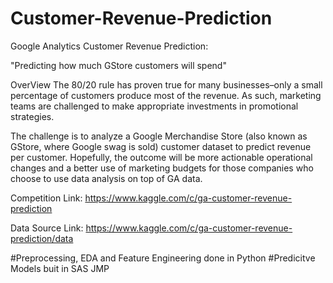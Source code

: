 # Customer-Revenue-Prediction
Google Analytics Customer Revenue Prediction: 

"Predicting how much GStore customers will spend" 

OverView
The 80/20 rule has proven true for many businesses–only a small percentage of customers produce most of the revenue. As such, marketing teams are challenged to make appropriate investments in promotional strategies.

The challenge is to analyze a Google Merchandise Store (also known as GStore, where Google swag is sold) customer dataset to predict revenue per customer. Hopefully, the outcome will be more actionable operational changes and a better use of marketing budgets for those companies who choose to use data analysis on top of GA data.

Competition Link: https://www.kaggle.com/c/ga-customer-revenue-prediction

Data Source Link: https://www.kaggle.com/c/ga-customer-revenue-prediction/data

#Preprocessing, EDA and Feature Engineering done in Python
#Predicitve Models buit in SAS JMP
